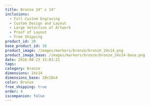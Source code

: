 ```yaml
---
title: Bronze 24" x 14"
inclusions:
  - Full Custom Engraving
  - Custom Design and Layout
  - Large Selection of Artwork
  - Proof of Layout
  - Free Shipping
product_id: 20
base_product_id: 16
product_image: /images/markers/bronze/bronze_24x14.png
product_image_base: /images/markers/bronze/bronze_24x14-base.png
date: 2016-08-23 15:03:21
tags: 
category: Bronze
dimensions: 24x14
dimensions_base: 28x18x4
color: Bronze
free_shipping: true
order: 4
iscompanion: false
---
```

